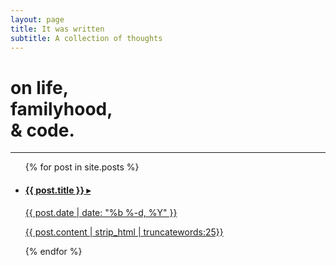 ```yaml
---
layout: page
title: It was written
subtitle: A collection of thoughts
---
```

<h1 class="home--subtitle text--bold">on life,<br>familyhood,<br>& code.</h1>
<hr class="divider--gray">
<ul class="post-list">
    {% for post in site.posts %}
        <a class="post-link" href="{{ post.url | prepend: site.baseurl }}">
            <li class="post-list-item">
                <h4 class="post-title">
                <span class="post-link">{{ post.title }} ▸</span>
                </h4>
                <p class="post-meta">{{ post.date | date: "%b %-d, %Y" }}</p>
                <p class="post-preview">{{ post.content | strip_html | truncatewords:25}}</p>
            </li>
        </a>
    {% endfor %}
</ul>